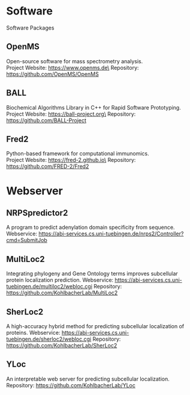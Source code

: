 # Software
Software Packages

## OpenMS
Open-source software for mass spectrometry analysis.\
Project Website: https://www.openms.de\
Repository: https://github.com/OpenMS/OpenMS
## BALL
Biochemical Algorithms Library in C++ for Rapid Software Prototyping.\
Project Website: https://ball-project.org\
Repository: https://github.com/BALL-Project
## Fred2
Python-based framework for computational immunomics.\
Project Website: https://fred-2.github.io\
Repository: https://github.com/FRED-2/Fred2

# Webserver

## NRPSpredictor2
A program to predict adenylation domain specificity from sequence.
Webservice: https://abi-services.cs.uni-tuebingen.de/nrps2/Controller?cmd=SubmitJob

## MultiLoc2
Integrating phylogeny and Gene Ontology terms improves subcellular protein localization prediction.
Webservice: https://abi-services.cs.uni-tuebingen.de/multiloc2/webloc.cgi
Repository: https://github.com/KohlbacherLab/MultiLoc2

## SherLoc2
A high-accuracy hybrid method for predicting subcellular localization of proteins.
Webservice: https://abi-services.cs.uni-tuebingen.de/sherloc2/webloc.cgi
Repository: https://github.com/KohlbacherLab/SherLoc2

## YLoc
An interpretable web server for predicting subcellular localization.
Repository: https://github.com/KohlbacherLab/YLoc

